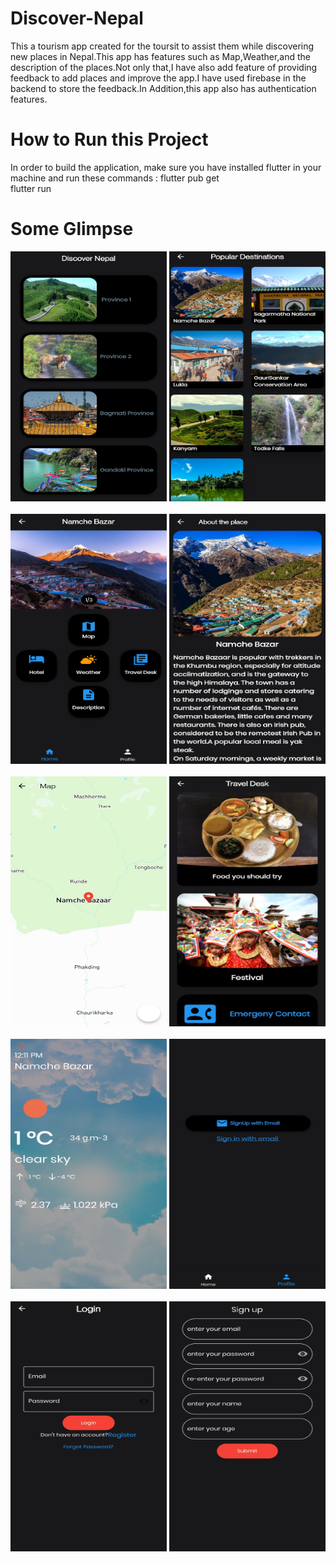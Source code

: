 # Discover-Nepal

This a tourism app created for the toursit to assist them while discovering new places in Nepal.This app has features such as Map,Weather,and the description of the places.Not only that,I have also add feature of providing feedback to add places and improve the app.I have used firebase in the backend to store the feedback.In Addition,this app also has authentication features.

# How to Run this Project
In order to build the application, make sure you have installed flutter in your machine and run these commands :
    flutter pub get<br>
    flutter run

# Some Glimpse
<div align="left">
 <img src="https://github.com/PrabeshPP/Discover-Nepal/blob/master/ScreenShots/1.jpg" width="250" height="400">  <img src="https://github.com/PrabeshPP/Discover-Nepal/blob/master/ScreenShots/2.jpg" width="250" height="400">
</div>
<br>

<div align="left">
 <img src="https://github.com/PrabeshPP/Discover-Nepal/blob/master/ScreenShots/3.jpg" width="250" height="400">  <img src="https://github.com/PrabeshPP/Discover-Nepal/blob/master/ScreenShots/4.jpg" width="250" height="400">
</div>
<br>


<div align="left">
 <img src="https://github.com/PrabeshPP/Discover-Nepal/blob/master/ScreenShots/5.jpg" width="250" height="400">  <img src="https://github.com/PrabeshPP/Discover-Nepal/blob/master/ScreenShots/6.jpg" width="250" height="400">
</div>
<br>

<div align="left">
 <img src="https://github.com/PrabeshPP/Discover-Nepal/blob/master/ScreenShots/7.jpg" width="250" height="400">  <img src="https://github.com/PrabeshPP/Discover-Nepal/blob/master/ScreenShots/8.jpg" width="250" height="400">
</div>
<br>

<div align="left">
 <img src="https://github.com/PrabeshPP/Discover-Nepal/blob/master/ScreenShots/9.jpg" width="250" height="400">  <img src="https://github.com/PrabeshPP/Discover-Nepal/blob/master/ScreenShots/10.jpg" width="250" height="400">
</div>
<br>





